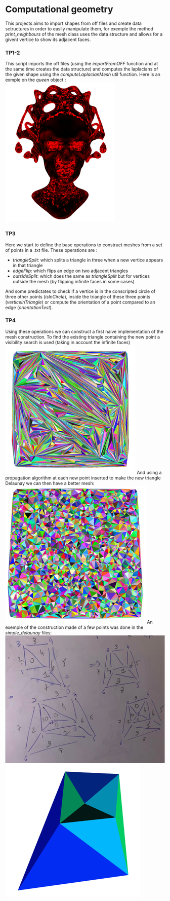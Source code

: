 # Computational geometry
This projects aims to import shapes from off files and create data sctructures in order to easily manipulate them, for exemple the method _print_neighbours_ of the mesh class uses the data structure and allows for a givent vertice to show its adjacent faces.  
### TP1-2
This script imports the off files (using the _importFromOFF_ function and at the same time creates the data structure) and computes the laplacians of the given shape using the _computeLaplacianMesh_ util function. Here is an exmple on the _queen_ object : 
![Laplacian queen](./images/queen_with_laplacian_norm.PNG)

### TP3 
Here we start to define the base operations to construct meshes from a set of points in a .txt file. These operations are : 
- _triangleSplit_: which splits a triangle in three when a new vertice appears in that triangle
- _edgeFlip_: which flips an edge on two adjacent triangles
- _outsideSplit_: which does the same as _triangleSplit_ but for vertices outside the mesh (by flipping infinite faces in some cases)

And some predictates to check if a vertice is in the conscripted circle of three other points (_isInCircle_), inside the triangle of these three points (_verticeInTriangle_) or compute the orientation of a point compared to an edge (_orientationTest_).

### TP4
Using these operations we can construct a first naive implementation of the mesh construction. To find the existing triangle containing the new point a visibility search is used (taking in account the infinite faces) 
![Naive mesh](./images/mesh_no_delaunay.PNG)
And using a propagation algorithm at each new point inserted to make the new triangle Delaunay we can then have a better mesh:
![Delaunay mesh](./images/mesh_delaunay.PNG)
An exemple of the construction made of a few points was done in the _simple_delaunay_ files:
![simple delaunay drawing](./images/delaunay_simple_construction.jpg)
![simple delaunay](./images/simple_delaunay.PNG)